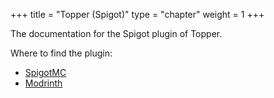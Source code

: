 +++
title = "Topper (Spigot)"
type = "chapter"
weight = 1
+++

The documentation for the Spigot plugin of Topper.

Where to find the plugin:
- [SpigotMC](https://www.spigotmc.org/resources/topper.101325/)
- [Modrinth](https://modrinth.com/plugin/topper-lb)
